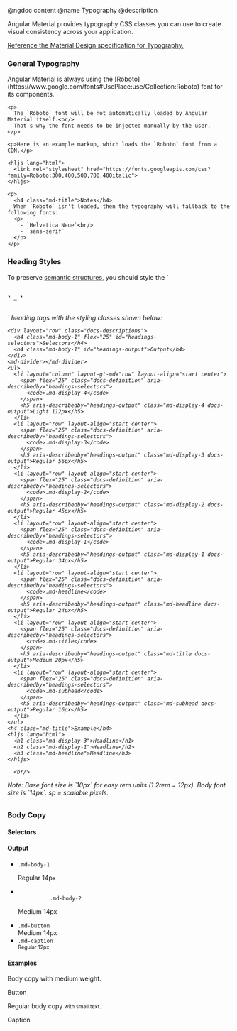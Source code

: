@ngdoc content
@name Typography
@description

Angular Material provides typography CSS classes you can use to create visual
consistency across your application.

[Reference the Material Design specification for Typography.](http://www.google.com/design/spec/style/typography.html)

<section class="demo-container">
  <md-toolbar class="demo-toolbar">
    <div class="md-toolbar-tools">
      <h3>General Typography</h3>
    </div>
  </md-toolbar>
  <div class="md-whiteframe-z1 docs-list">
    <p>
      Angular Material is always using the [Roboto](https://www.google.com/fonts#UsePlace:use/Collection:Roboto)
      font for its components.
    </p>

    <p>
      The `Roboto` font will be not automatically loaded by Angular Material itself.<br/>
      That's why the font needs to be injected manually by the user.
    </p>

    <p>Here is an example markup, which loads the `Roboto` font from a CDN.</p>

    <hljs lang="html">
      <link rel="stylesheet" href="https://fonts.googleapis.com/css?family=Roboto:300,400,500,700,400italic">
    </hljs>

    <p>
      <h4 class="md-title">Notes</h4>
      When `Roboto` isn't loaded, then the typography will fallback to the following fonts:
      <p>
        - `Helvetica Neue`<br/>
        - `sans-serif`
      </p>
    </p>
  </div>
</section>

<section class="demo-container">
  <md-toolbar class="demo-toolbar">
    <div class="md-toolbar-tools">
      <h3>Heading Styles</h3>
    </div>
  </md-toolbar>
  <div class="md-whiteframe-z1 docs-list">
    <p style="margin-top: 0;">To preserve <a href="http://webaim.org/techniques/semanticstructure/">semantic structures</a>, you should style the `<h1>` - `<h6>` heading tags with the styling classes shown below:</p>

	<div layout="row" class="docs-descriptions">
      <h4 class="md-body-1" flex="25" id="headings-selectors">Selectors</h4>
      <h4 class="md-body-1" id="headings-output">Output</h4>
    </div>
    <md-divider></md-divider>
    <ul>
      <li layout="column" layout-gt-md="row" layout-align="start center">
        <span flex="25" class="docs-definition" aria-describedby="headings-selectors">
          <code>.md-display-4</code>
        </span>
        <h5 aria-describedby="headings-output" class="md-display-4 docs-output">Light 112px</h5>
      </li>
      <li layout="row" layout-align="start center">
        <span flex="25" class="docs-definition" aria-describedby="headings-selectors">
          <code>.md-display-3</code>
        </span>
        <h5 aria-describedby="headings-output" class="md-display-3 docs-output">Regular 56px</h5>
      </li>
      <li layout="row" layout-align="start center">
        <span flex="25" class="docs-definition" aria-describedby="headings-selectors">
          <code>.md-display-2</code>
        </span>
        <h5 aria-describedby="headings-output" class="md-display-2 docs-output">Regular 45px</h5>
      </li>
      <li layout="row" layout-align="start center">
        <span flex="25" class="docs-definition" aria-describedby="headings-selectors">
          <code>.md-display-1</code>
        </span>
        <h5 aria-describedby="headings-output" class="md-display-1 docs-output">Regular 34px</h5>
      </li>
      <li layout="row" layout-align="start center">
        <span flex="25" class="docs-definition" aria-describedby="headings-selectors">
          <code>.md-headline</code>
        </span>
        <h5 aria-describedby="headings-output" class="md-headline docs-output">Regular 24px</h5>
      </li>
      <li layout="row" layout-align="start center">
        <span flex="25" class="docs-definition" aria-describedby="headings-selectors">
          <code>.md-title</code>
        </span>
        <h5 aria-describedby="headings-output" class="md-title docs-output">Medium 20px</h5>
      </li>
      <li layout="row" layout-align="start center">
        <span flex="25" class="docs-definition" aria-describedby="headings-selectors">
          <code>.md-subhead</code>
        </span>
        <h5 aria-describedby="headings-output" class="md-subhead docs-output">Regular 16px</h5>
      </li>
    </ul>
    <h4 class="md-title">Example</h4>
    <hljs lang="html">
      <h1 class="md-display-3">Headline</h1>
      <h2 class="md-display-1">Headline</h2>
      <h3 class="md-headline">Headline</h3>
    </hljs>

	  <br/>
  <span class="md-body-1">
  	Note: Base font size is `10px` for easy rem units (1.2rem = 12px). Body font size is `14px`. sp = scalable pixels.
	</span>

  </div>

</section>

<section class="demo-container">
  <md-toolbar class="demo-toolbar">
    <div class="md-toolbar-tools">
      <h3>Body Copy</h3>
    </div>
  </md-toolbar>
  <div class="md-whiteframe-z1 docs-list">
    <div layout="row" class="docs-descriptions">
      <h4 class="md-body-1" flex="25" id="body-selectors">Selectors</h4>
      <h4 class="md-body-1" id="body-output">Output</h4>
    </div>
    <md-divider></md-divider>
    <ul>
      <li layout="row" layout-align="start center">
        <span flex="25" class="docs-definition" aria-describedby="body-selectors">
          <code>.md-body-1</code><br>
        </span>
        <p class="docs-output md-body-1" aria-describedby="body-output">Regular 14px</p>
      </li>
      <li layout="row" layout-align="start center">
        <span flex="25" class="docs-definition" aria-describedby="body-selectors"><code>
          .md-body-2</code>
        </span>
        <p class="md-body-2 docs-output" aria-describedby="body-output">Medium 14px</p>
      </li>
      <li layout="row" layout-align="start center">
        <span flex="25" class="docs-definition" aria-describedby="body-selectors">
          <code>.md-button</code>
        </span>
        <div class="docs-output" aria-describedby="body-output">
    		  <md-button class="md-raised" style="margin-left:0; margin-right:0;">Medium 14px</md-button>
        </div>
      </li>
      <li layout="row" layout-align="start center">
        <span flex="25" class="docs-definition" aria-describedby="body-selectors">
          <code>.md-caption</code><br>
        </span>
        <div class="docs-output" aria-describedby="body-output">
          <small class="md-caption">Regular 12px</small>
        </div>
      </li>
    </ul>
    <h4 class="md-title">Examples</h4>
    <hljs lang="html">
      <p class="md-body-2">Body copy with medium weight.</p>
      <md-button>Button</md-button>
      <p class="md-body-1">Regular body copy <small class="md-caption">with small text</small>.</p>
      <span class="md-caption">Caption</span>
    </hljs>
  </div>
</section>
